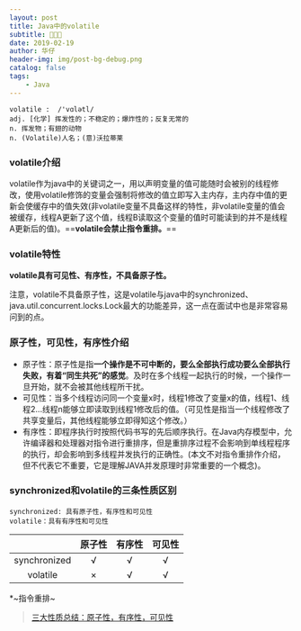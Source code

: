 ```yaml
---
layout: post
title: Java中的volatile
subtitle: 🙈🙊🙉
date: 2019-02-19
author: 华仔
header-img: img/post-bg-debug.png
catalog: false
tags:
    - Java
---
```


```
volatile :	/'vɑlətl/
adj. [化学] 挥发性的；不稳定的；爆炸性的；反复无常的
n. 挥发物；有翅的动物
n. (Volatile)人名；(意)沃拉蒂莱
```

### volatile介绍

​	volatile作为java中的关键词之一，用以声明变量的值可能随时会被别的线程修改，使用volatile修饰的变量会强制将修改的值立即写入主内存，主内存中值的更新会使缓存中的值失效(非volatile变量不具备这样的特性，非volatile变量的值会被缓存，线程A更新了这个值，线程B读取这个变量的值时可能读到的并不是线程A更新后的值)。==**volatile会禁止指令重排。**==



### volatile特性

**volatile具有可见性、有序性，不具备原子性。**

注意，volatile不具备原子性，这是volatile与java中的synchronized、java.util.concurrent.locks.Lock最大的功能差异，这一点在面试中也是非常容易问到的点。



### 原子性，可见性，有序性介绍

- 原子性：原子性是指**一个操作是不可中断的，要么全部执行成功要么全部执行失败，有着“同生共死”的感觉**。及时在多个线程一起执行的时候，一个操作一旦开始，就不会被其他线程所干扰。
- 可见性：当多个线程访问同一个变量x时，线程1修改了变量x的值，线程1、线程2...线程n能够立即读取到线程1修改后的值。（可见性是指当一个线程修改了共享变量后，其他线程能够立即得知这个修改。）
- 有序性：即程序执行时按照代码书写的先后顺序执行。在Java内存模型中，允许编译器和处理器对指令进行重排序，但是重排序过程不会影响到单线程程序的执行，却会影响到多线程并发执行的正确性。(本文不对指令重排作介绍，但不代表它不重要，它是理解JAVA并发原理时非常重要的一个概念)。



### synchronized和volatile的三条性质区别

```
synchronized: 具有原子性，有序性和可见性
volatile：具有有序性和可见性
```

|  | 原子性 | 有序性 | 可见性 |
| :-: | :----: | :----: | :----: |
| synchronized |   √    |   √    |   √    |
| volatile     |   ×    |   √    |   √    |



*~指令重排~


> [三大性质总结：原子性，有序性，可见性](https://www.jianshu.com/p/cf57726e77f2)

